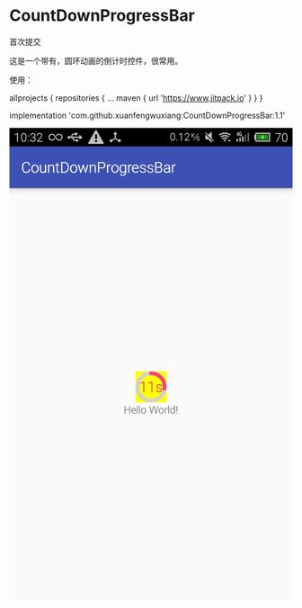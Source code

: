 # CountDownProgressBar
首次提交

这是一个带有，圆环动画的倒计时控件，很常用。

使用：

allprojects {
		repositories {
			...
			maven { url 'https://www.jitpack.io' }
		}
	}

implementation 'com.github.xuanfengwuxiang:CountDownProgressBar:1.1'


![控件样子](https://github.com/xuanfengwuxiang/CountDownProgressBar/blob/master/photo/demo.png)
